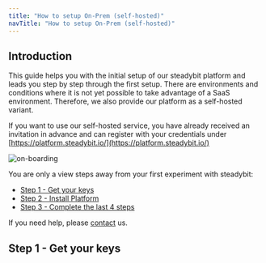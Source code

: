 ```yaml
---
title: "How to setup On-Prem (self-hosted)"
navTitle: "How to setup On-Prem (self-hosted)"
---
```

## Introduction
This guide helps you with the initial setup of our steadybit platform and leads you step by step through the first setup.
There are environments and conditions where it is not yet possible to take advantage of a SaaS environment.
Therefore, we also provide our platform as a self-hosted variant.

If you want to use our self-hosted service, you have already received an invitation in advance and can register with your credentials under [https://platform.steadybit.io/](https://platform.steadybit.io/)

![on-boarding](img-setup-platform/step1-setup-platform.png)

You are only a view steps away from your first experiment with steadybit:

- [Step 1 - Get your keys](#step1-installagents)
- [Step 2 - Install Platform](#step2-installagents)
- [Step 3 - Complete the last 4 steps](1-getting-started-saas)

If you need help, please [contact](https://www.steadybit.com/contact) us.

## Step 1 - Get your keys
